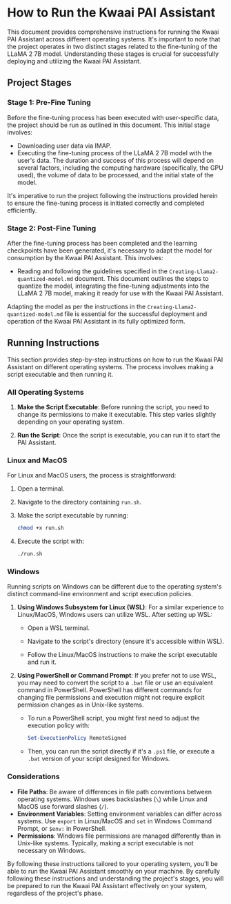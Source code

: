 # How to Run the Kwaai PAI Assistant

This document provides comprehensive instructions for running the Kwaai PAI Assistant across different operating systems. It's important to note that the project operates in two distinct stages related to the fine-tuning of the LLaMA 2 7B model. Understanding these stages is crucial for successfully deploying and utilizing the Kwaai PAI Assistant.

## Project Stages

### Stage 1: Pre-Fine Tuning

Before the fine-tuning process has been executed with user-specific data, the project should be run as outlined in this document. This initial stage involves:

- Downloading user data via IMAP.
- Executing the fine-tuning process of the LLaMA 2 7B model with the user's data. The duration and success of this process will depend on several factors, including the computing hardware (specifically, the GPU used), the volume of data to be processed, and the initial state of the model.

It's imperative to run the project following the instructions provided herein to ensure the fine-tuning process is initiated correctly and completed efficiently.

### Stage 2: Post-Fine Tuning

After the fine-tuning process has been completed and the learning checkpoints have been generated, it's necessary to adapt the model for consumption by the Kwaai PAI Assistant. This involves:

- Reading and following the guidelines specified in the `Creating-Llama2-quantized-model.md` document. This document outlines the steps to quantize the model, integrating the fine-tuning adjustments into the LLaMA 2 7B model, making it ready for use with the Kwaai PAI Assistant.

Adapting the model as per the instructions in the `Creating-Llama2-quantized-model.md` file is essential for the successful deployment and operation of the Kwaai PAI Assistant in its fully optimized form.

## Running Instructions

This section provides step-by-step instructions on how to run the Kwaai PAI Assistant on different operating systems. The process involves making a script executable and then running it.

### All Operating Systems

1. **Make the Script Executable**: Before running the script, you need to change its permissions to make it executable. This step varies slightly depending on your operating system.

2. **Run the Script**: Once the script is executable, you can run it to start the PAI Assistant.

### Linux and MacOS

For Linux and MacOS users, the process is straightforward:

1. Open a terminal.

2. Navigate to the directory containing `run.sh`.

3. Make the script executable by running:

   ```bash
   chmod +x run.sh
   ```

4. Execute the script with:

   ```bash
   ./run.sh
   ```

### Windows

Running scripts on Windows can be different due to the operating system's distinct command-line environment and script execution policies.

1. **Using Windows Subsystem for Linux (WSL)**: For a similar experience to Linux/MacOS, Windows users can utilize WSL. After setting up WSL:

   - Open a WSL terminal.

   - Navigate to the script's directory (ensure it's accessible within WSL).

   - Follow the Linux/MacOS instructions to make the script executable and run it.

2. **Using PowerShell or Command Prompt**: If you prefer not to use WSL, you may need to convert the script to a `.bat` file or use an equivalent command in PowerShell. PowerShell has different commands for changing file permissions and execution might not require explicit permission changes as in Unix-like systems.

   - To run a PowerShell script, you might first need to adjust the execution policy with:

     ```powershell
     Set-ExecutionPolicy RemoteSigned
     ```

   - Then, you can run the script directly if it's a `.ps1` file, or execute a `.bat` version of your script designed for Windows.

### Considerations

- **File Paths**: Be aware of differences in file path conventions between operating systems. Windows uses backslashes (`\`) while Linux and MacOS use forward slashes (`/`).
- **Environment Variables**: Setting environment variables can differ across systems. Use `export` in Linux/MacOS and `set` in Windows Command Prompt, or `$env:` in PowerShell.
- **Permissions**: Windows file permissions are managed differently than in Unix-like systems. Typically, making a script executable is not necessary on Windows.

By following these instructions tailored to your operating system, you'll be able to run the Kwaai PAI Assistant smoothly on your machine.
By carefully following these instructions and understanding the project's stages, you will be prepared to run the Kwaai PAI Assistant effectively on your system, regardless of the project's phase.